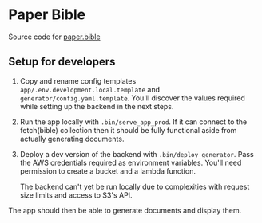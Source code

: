 
# Paper Bible

Source code for [paper.bible](https://paper.bible)


## Setup for developers

1. Copy and rename config templates `app/.env.development.local.template` and `generator/config.yaml.template`. You'll discover the values required while setting up the backend in the next steps.

2. Run the app locally with `.bin/serve_app_prod`. If it can connect to the fetch(bible) collection then it should be fully functional aside from actually generating documents.

4. Deploy a dev version of the backend with `.bin/deploy_generator`. Pass the AWS credentials required as environment variables. You'll need permission to create a bucket and a lambda function.

    The backend can't yet be run locally due to complexities with request size limits and access to S3's API.

The app should then be able to generate documents and display them.

